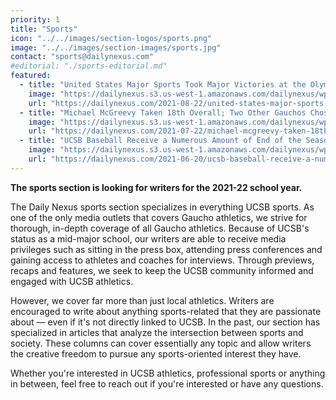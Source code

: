 ```yaml
---
priority: 1
title: "Sports"
icon: "../../images/section-logos/sports.png"
image: "../../images/section-images/sports.jpg"
contact: "sports@dailynexus.com"
#editorial: "./sports-editorial.md"
featured:
  - title: "United States Major Sports Took Major Victories at the Olympics"
    image: "https://dailynexus.s3.us-west-1.amazonaws.com/dailynexus/wp-content/uploads/2021/08/22111707/usolyimpicmedal.png"
    url: "https://dailynexus.com/2021-08-22/united-states-major-sports-took-major-victories-at-the-olympics/"
  - title: "Michael McGreevy Taken 18th Overall; Two Other Gauchos Chosen in MLB Draft"
    image: "https://dailynexus.s3.us-west-1.amazonaws.com/dailynexus/wp-content/uploads/2021/07/18191244/Baseball_v_Sta_Clara_McGreevy_007-scaled-1-1-1536x1044.jpg"
    url: "https://dailynexus.com/2021-07-22/michael-mcgreevy-taken-18th-overall-two-other-gauchos-chosen-in-mlb-draft/"
  - title: "UCSB Baseball Receive a Numerous Amount of End of the Season Awards"
    image: "https://dailynexus.s3.us-west-1.amazonaws.com/dailynexus/wp-content/uploads/2016/05/2016.05.26_StephenManga_Baseball-web-768x512.jpg"
    url: "https://dailynexus.com/2021-06-20/ucsb-baseball-receive-a-numerous-amount-of-end-of-the-season-awards/"
---
```

**The sports section is looking for writers for the 2021-22 school year.**

The Daily Nexus sports section specializes in everything UCSB sports. As one of the only media outlets that covers Gaucho athletics, we strive for thorough, in-depth coverage of all Gaucho athletics. Because of UCSB's status as a mid-major school, our writers are able to receive media privileges such as sitting in the press box, attending press conferences and gaining access to athletes and coaches for interviews. Through previews, recaps and features, we seek to keep the UCSB community informed and engaged with UCSB athletics.

However, we cover far more than just local athletics. Writers are encouraged to write about anything sports-related that they are passionate about — even if it's not directly linked to UCSB. In the past, our section has specialized in articles that analyze the intersection between sports and society. These columns can cover essentially any topic and allow writers the creative freedom to pursue any sports-oriented interest they have.

Whether you're interested in UCSB athletics, professional sports or anything in between, feel free to reach out if you're interested or have any questions.
